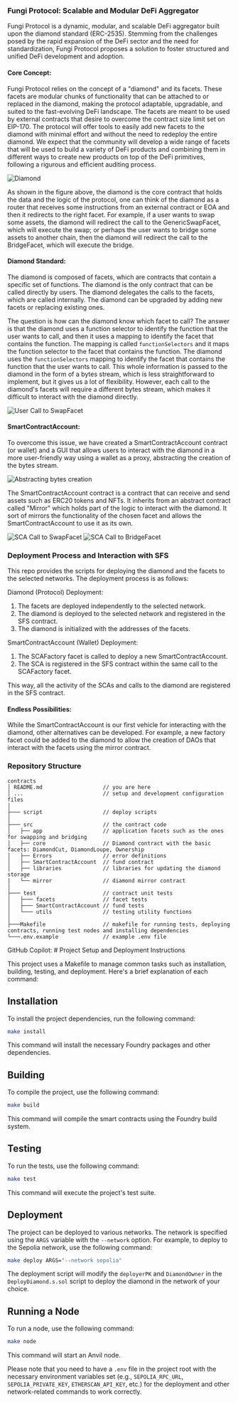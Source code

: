 ### **Fungi Protocol: Scalable and Modular DeFi Aggregator**

Fungi Protocol is a dynamic, modular, and scalable DeFi aggregator built upon the diamond standard (ERC-2535). Stemming from the challenges posed by the rapid expansion of the DeFi sector and the need for standardization, Fungi Protocol proposes a solution to foster structured and unified DeFi development and adoption.

#### **Core Concept**:

Fungi Protocol relies on the concept of a "diamond" and its facets. These facets are modular chunks of functionality that can be attached to or replaced in the diamond, making the protocol adaptable, upgradable, and suited to the fast-evolving DeFi landscape. The facets are meant to be used by external contracts that desire to overcome the contract size limit set on EIP-170. The protocol will offer tools to easily add new facets to the diamond with minimal effort and without the need to redeploy the entire diamond. We expect that the community will develop a wide range of facets that will be used to build a variety of DeFi products and combining them in different ways to create new products on top of the DeFi primitives, following a rigurous and efficient auditing process.

![Diamond](misc/diamond.png)

As shown in the figure above, the diamond is the core contract that holds the data and the logic of the protocol, one can think of the diamond as a router that receives some instructions from an external contract or EOA and then it redirects to the right facet. For example, if a user wants to swap some assets, the diamond will redirect the call to the GenericSwapFacet, which will execute the swap; or perhaps the user wants to bridge some assets to another chain, then the diamond will redirect the call to the BridgeFacet, which will execute the bridge.

#### **Diamond Standard**:
The diamond is composed of facets, which are contracts that contain a specific set of functions. The diamond is the only contract that can be called directly by users. The diamond delegates the calls to the facets, which are called internally. The diamond can be upgraded by adding new facets or replacing existing ones.

The question is how can the diamond know which facet to call? The answer is that the diamond uses a function selector to identify the function that the user wants to call, and then it uses a mapping to identify the facet that contains the function. The mapping is called `functionSelectors` and it maps the function selector to the facet that contains the function. The diamond uses the `functionSelectors` mapping to identify the facet that contains the function that the user wants to call. This whole information is passed to the diamond in the form of a bytes stream, which is less straightforward to implement, but it gives us a lot of flexibility. However, each call to the diamond's facets will require a different bytes stream, which makes it difficult to interact with the diamond directly.

![User Call to SwapFacet](misc/userCallToSwap.png)

#### **SmartContractAccount**:

To overcome this issue, we have created a SmartContractAccount contract (or wallet) and a GUI that allows users to interact with the diamond in a more user-friendly way using a wallet as a proxy, abstracting the creation of the bytes stream. 

![Abstracting bytes creation](misc/EncodingAbstraction.png)

The SmartContractAccount contract is a contract that can receive and send assets such as ERC20 tokens and NFTs. It inherits from an abstract contract called "Mirror" which holds part of the logic to interact with the diamond. It sort of mirrors the functionality of the chosen facet and allows the SmartContractAccount to use it as its own.

![SCA Call to SwapFacet](misc/SwapInteraction.png)
![SCA Call to BridgeFacet](misc/BridgeInteraction.png)

### **Deployment Process and Interaction with SFS**

This repo provides the scripts for deploying the diamond and the facets to the selected networks. The deployment process is as follows:

Diamond (Protocol) Deployment:
1. The facets are deployed independently to the selected network.
2. The diamond is deployed to the selected network and registered in the SFS contract.
3. The diamond is initialized with the addresses of the facets.

SmartContractAccount (Wallet) Deployment:
1. The SCAFactory facet is called to deploy a new SmartContractAccount.
2. The SCA is registered in the SFS contract within the same call to the SCAFactory facet.

This way, all the activity of the SCAs and calls to the diamond are registered in the SFS contract.

#### **Endless Possibilities**:

While the SmartContractAccount is our first vehicle for interacting with the diamond, other alternatives can be developed. For example, a new factory facet could be added to the diamond to allow the creation of DAOs that interact with the facets using the mirror contract.

### Repository Structure<a name="repository-structure"></a>

```
contracts
│ README.md                   // you are here
│ ...                         // setup and development configuration files
│
├─── script                   // deploy scripts
│
├─── src                      // the contract code
│   ├── app                   // application facets such as the ones for swapping and bridging
│   ├── core                  // Diamond contract with the basic facets: DiamondCut, DiamondLoupe, Ownership
│   ├── Errors                // error definitions
│   ├── SmartContractAccount  // fund contract
│   ├── libraries             // libraries for updating the diamond storage
|   └── mirror                // diamond mirror contract
│
├─── test                     // contract unit tests
│   ├─── facets               // facet tests
│   ├─── SmartContractAccount // fund tests
│   └─── utils                // testing utility functions
│
├───Makefile                  // makefile for running tests, deploying contracts, running test nodes and installing dependencies
└───.env.example              // example .env file

```

GitHub Copilot: # Project Setup and Deployment Instructions

This project uses a Makefile to manage common tasks such as installation, building, testing, and deployment. Here's a brief explanation of each command:

## Installation
To install the project dependencies, run the following command:

```bash
make install
```

This command will install the necessary Foundry packages and other dependencies.

## Building

To compile the project, use the following command:

```bash
make build
```

This command will compile the smart contracts using the Foundry build system.

## Testing

To run the tests, use the following command:

```bash
make test
```

This command will execute the project's test suite.

## Deployment

The project can be deployed to various networks. The network is specified using the `ARGS` variable with the `--network` option. For example, to deploy to the Sepolia network, use the following command:

```bash
make deploy ARGS="--network sepolia"
```

The deployment script will modify the `deployerPK` and `DiamondOwner` in the `DeployDiamond.s.sol` script to deploy the diamond in the network of your choice.

## Running a Node

To run a node, use the following command:

```bash
make node
```

This command will start an Anvil node.

Please note that you need to have a `.env` file in the project root with the necessary environment variables set (e.g., `SEPOLIA_RPC_URL`, `SEPOLIA_PRIVATE_KEY`, `ETHERSCAN_API_KEY`, etc.) for the deployment and other network-related commands to work correctly.
